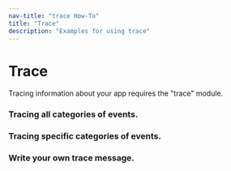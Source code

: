 ```yaml
---
nav-title: "trace How-To"
title: "Trace"
description: "Examples for using trace"
---
```

# Trace
Tracing information about your app requires the "trace" module.
<snippet id='trace-require'/>

### Tracing all categories of events.
<snippet id='trace-all-categories'/>

### Tracing specific categories of events.
<snippet id='trace-specific-categories'/>

### Write your own trace message.
<snippet id='trace-message'/>
